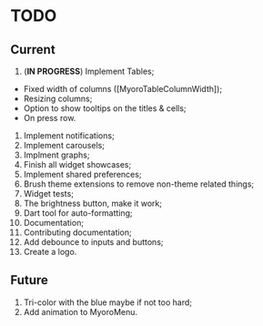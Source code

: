 # TODO

## Current

1. (**IN PROGRESS**) Implement Tables;

- Fixed width of columns ([MyoroTableColumnWidth]);
- Resizing columns;
- Option to show tooltips on the titles & cells;
- On press row.

1. Implement notifications;
1. Implement carousels;
1. Implment graphs;
1. Finish all widget showcases;
1. Implement shared preferences;
1. Brush theme extensions to remove non-theme related things;
1. Widget tests;
1. The brightness button, make it work;
1. Dart tool for auto-formatting;
1. Documentation;
1. Contributing documentation;
1. Add debounce to inputs and buttons;
1. Create a logo.

## Future

1. Tri-color with the blue maybe if not too hard;
1. Add animation to MyoroMenu.
